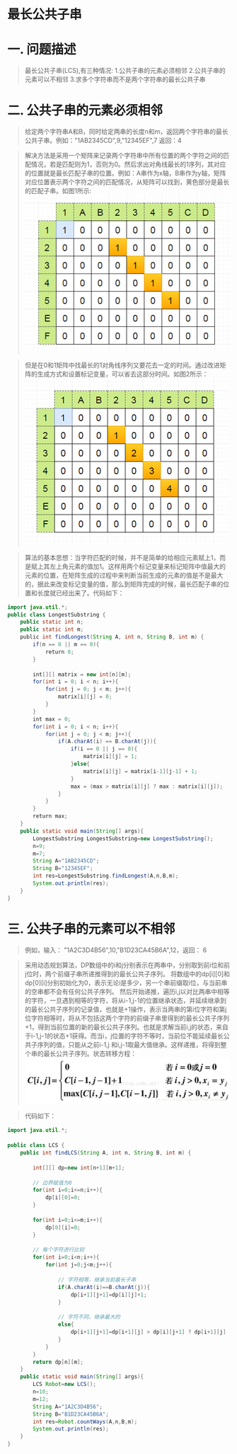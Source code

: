 最长公共子串
===========

# 一. 问题描述

> 最长公共子串(LCS),有三种情况: 1.公共子串的元素必须相邻  2.公共子串的元素可以不相邻  3.求多个字符串而不是两个字符串的最长公共子串

# 二. 公共子串的元素必须相邻

> 给定两个字符串A和B，同时给定两串的长度n和m，返回两个字符串的最长公共子串。例如："1AB2345CD",9,"12345EF",7  返回：4

> 解决方法是采用一个矩阵来记录两个字符串中所有位置的两个字符之间的匹配情况，若是匹配则为1，否则为0。然后求出对角线最长的1序列，其对应的位置就是最长匹配子串的位置。例如：A串作为x轴，B串作为y轴，矩阵对应位置表示两个字符之间的匹配情况，从矩阵可以找到，黄色部分是最长的匹配子串。如图1所示:
![image](https://github.com/ShaoQiBNU/LCS/blob/master/images/1.png)

> 但是在0和1矩阵中找最长的1对角线序列又要花去一定的时间。通过改进矩阵的生成方式和设置标记变量，可以省去这部分时间。如图2所示：
![image](https://github.com/ShaoQiBNU/LCS/blob/master/images/2.png)

> 算法的基本思想：当字符匹配的时候，并不是简单的给相应元素赋上1，而是赋上其左上角元素的值加1。这样用两个标记变量来标记矩阵中值最大的元素的位置，在矩阵生成的过程中来判断当前生成的元素的值是不是最大的，据此来改变标记变量的值，那么到矩阵完成的时候，最长匹配子串的位置和长度就已经出来了。代码如下：

```JAVA
import java.util.*;
public class LongestSubstring {
    public static int n;
    public static int m;
    public int findLongest(String A, int n, String B, int m) {
        if(n == 0 || m == 0){
            return 0;
        }

        int[][] matrix = new int[n][m];
        for(int i = 0; i < n; i++){
            for(int j = 0; j < m; j++){
                matrix[i][j] = 0;
            }
        }
        int max = 0;
        for(int i = 0; i < n; i++){
            for(int j = 0; j < m; j++){
                if(A.charAt(i) == B.charAt(j)){
                    if(i == 0 || j == 0){
                        matrix[i][j] = 1;
                    }else{
                        matrix[i][j] = matrix[i-1][j-1] + 1;
                    }
                    max = (max > matrix[i][j] ? max : matrix[i][j]);
                }
            }
        }
        return max;
    }
    public static void main(String[] args){
        LongestSubstring LongestSubstring=new LongestSubstring();
        n=9;
        m=7;
        String A="1AB2345CD";
        String B="12345EF";
        int res=LongestSubstring.findLongest(A,n,B,m);
        System.out.println(res);
    }
}

```
# 三. 公共子串的元素可以不相邻

> 例如，输入： "1A2C3D4B56",10,"B1D23CA45B6A",12，返回： 6

> 采用动态规划算法，DP数组中的i和j分别表示在两串中，分别取到前i位和前j位时，两个前缀子串所递推得到的最长公共子序列。 将数组中的dp[i][0]和dp[0][i]分别初始化为0，表示无论i是多少，另一个串前缀取i位，与当前串的空串都不会有任何公共子序列。 然后开始递推，遍历i,j以对比两串中相等的字符，一旦遇到相等的字符，将从i-1,j-1的位置继承状态，并延续继承到的最长公共子序列的记录值，也就是+1操作，表示当两串的第i位字符和第j位字符相等时，将从不包括这两个字符的前缀子串里得到的最长公共子序列+1，得到当前位置的新的最长公共子序列。也就是求解当前i,j的状态，来自于i-1,j-1的状态+1获得。而当i，j位置的字符不等时，当前位不能延续最长公共子序列的值，只能从之前i-1,j 和i,j-1取最大值继承。这样递推，将得到整个串的最长公共子序列。状态转移方程： 
![image](https://github.com/ShaoQiBNU/LCS/blob/master/images/3.png)

> 代码如下：

```JAVA
import java.util.*;

public class LCS {
    public int findLCS(String A, int n, String B, int m) {

        int[][] dp=new int[n+1][m+1];

        // 边界赋值为0
        for(int i=0;i<=n;i++){
            dp[i][0]=0;
        }

        for(int i=0;i<=m;i++){
            dp[0][i]=0;
        }

        // 每个字符进行比较
        for(int i=0;i<n;i++){
            for(int j=0;j<m;j++){

                // 字符相等，继承当前最长子串
                if(A.charAt(i)==B.charAt(j)){
                    dp[i+1][j+1]=dp[i][j]+1;
                }

                // 字符不同，继承最大的
                else{
                    dp[i+1][j+1]=dp[i+1][j] > dp[i][j+1] ? dp[i+1][j] : dp[i][j+1];
                }
            }
        }
        return dp[n][m];
    }
    public static void main(String[] args){
        LCS Robot=new LCS();
        n=10;
        m=12;
        String A="1A2C3D4B56";
        String B="B1D23CA45B6A";
        int res=Robot.countWays(A,n,B,m);
        System.out.println(res);
    }
}
```









